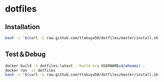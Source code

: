 # dotfiles

## Installation
```bash
bash -c "$(curl -L raw.github.com/ttakuya50/dotfiles/master/install.sh)" -s install
```

## Test＆Debug
```bash
docker build -t dotfiles:latest --build-arg USERNAME=$(whoami) .
docker run -it dotfiles
bash -c "$(curl -L raw.github.com/ttakuya50/dotfiles/master/install.sh)" -s install
```
